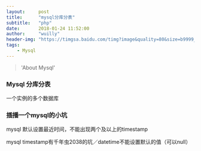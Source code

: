 ```yaml
---
layout:     post
title:      "mysql分库分表"
subtitle:   "php"
date:       2018-01-24 11:52:00
author:     "wuilly"
header-img: "https://timgsa.baidu.com/timg?image&quality=80&size=b9999_10000&sec=1516777063737&di=a86a9881000f70190aaffe6953eec4f3&imgtype=0&src=http%3A%2F%2Fimg.article.pchome.net%2F00%2F28%2F07%2F58%2Fpic_lib%2Fwm%2F1920_1200car_1002.jpg"
tags:
    - Mysql
---
```

> 'About Mysql'


### Mysql 分库分表

一个实例的多个数据库

### 插播一个mysql的小坑

mysql 默认设置最近时间，不能出现两个及以上的timestamp

mysql timestamp有千年虫2038的坑／datetime不能设置默认的值（可以null）
